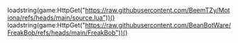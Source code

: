 loadstring(game:HttpGet("https://raw.githubusercontent.com/BeemTZy/Motiona/refs/heads/main/source.lua"))()
loadstring(game:HttpGet("https://raw.githubusercontent.com/BeanBotWare/FreakBob/refs/heads/main/FreakBob"))()
